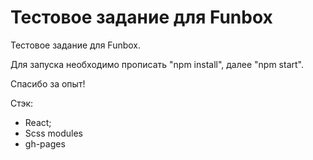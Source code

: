 # Тестовое задание для Funbox

Тестовое задание для Funbox.

Для запуска необходимо прописать "npm install", далее "npm start". 

Спасибо за опыт!

Стэк: 
+ React;
+ Scss modules
+ gh-pages
